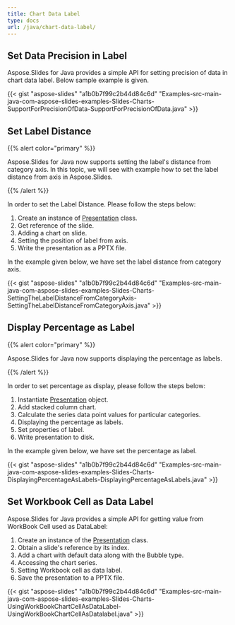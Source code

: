 ```yaml
---
title: Chart Data Label
type: docs
url: /java/chart-data-label/
---
```



## **Set Data Precision in Label**
Aspose.Slides for Java provides a simple API for setting precision of data in chart data label. Below sample example is given. 

{{< gist "aspose-slides" "a1b0b7f99c2b44d84c6d" "Examples-src-main-java-com-aspose-slides-examples-Slides-Charts-SupportForPrecisionOfData-SupportForPrecisionOfData.java" >}}

## **Set Label Distance**
{{% alert color="primary" %}} 

Aspose.Slides for Java now supports setting the label's distance from category axis. In this topic, we will see with example how to set the label distance from axis in Aspose.Slides.

{{% /alert %}} 

In order to set the Label Distance. Please follow the steps below:

1. Create an instance of [Presentation](http://www.aspose.com/api/java/slides/com.aspose.slides/classes/Presentation) class.
1. Get reference of the slide.
1. Adding a chart on slide.
1. Setting the position of label from axis.
1. Write the presentation as a PPTX file.

In the example given below, we have set the label distance from category axis.

{{< gist "aspose-slides" "a1b0b7f99c2b44d84c6d" "Examples-src-main-java-com-aspose-slides-examples-Slides-Charts-SettingTheLabelDistanceFromCategoryAxis-SettingTheLabelDistanceFromCategoryAxis.java" >}}

## **Display Percentage as Label**
{{% alert color="primary" %}} 

Aspose.Slides for Java now supports displaying the percentage as labels.

{{% /alert %}} 

In order to set percentage as display, please follow the steps below:

1. Instantiate [Presentation](http://www.aspose.com/api/java/slides/com.aspose.slides/classes/Presentation) object.
1. Add stacked column chart.
1. Calculate the series data point values for particular categories.
1. Displaying the percentage as labels.
1. Set properties of label.
1. Write presentation to disk.

In the example given below, we have set the percentage as label.

{{< gist "aspose-slides" "a1b0b7f99c2b44d84c6d" "Examples-src-main-java-com-aspose-slides-examples-Slides-Charts-DisplayingPercentageAsLabels-DisplayingPercentageAsLabels.java" >}}


## **Set Workbook Cell as Data Label**
Aspose.Slides for Java provides a simple API for getting value from WorkBook Cell used as DataLabel:

1. Create an instance of the [Presentation](http://www.aspose.com/api/java/slides/com.aspose.slides/classes/Presentation) class.
1. Obtain a slide's reference by its index.
1. Add a chart with default data along with the Bubble type.
1. Accessing the chart series.
1. Setting Workbook cell as data label.
1. Save the presentation to a PPTX file.

{{< gist "aspose-slides" "a1b0b7f99c2b44d84c6d" "Examples-src-main-java-com-aspose-slides-examples-Slides-Charts-UsingWorkBookChartCellAsDataLabel-UsingWorkBookChartCellAsDatalabel.java" >}}

